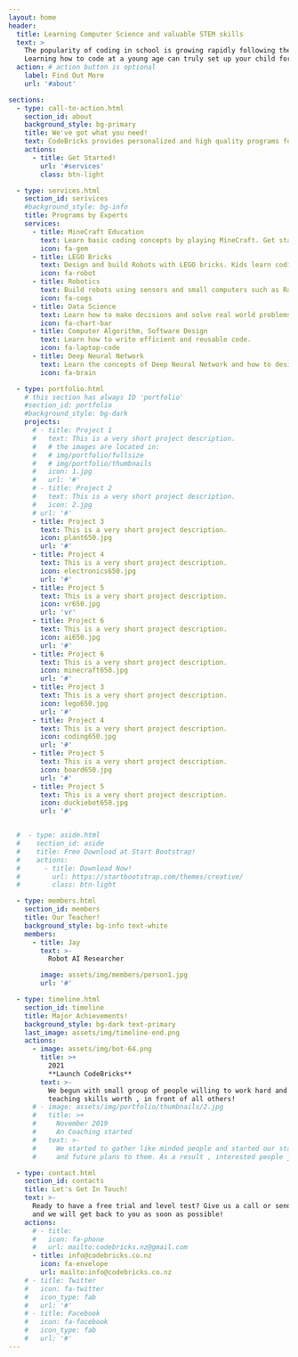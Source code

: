 ```yaml
---
layout: home
header:
  title: Learning Computer Science and valuable STEM skills
  text: >
    The popularity of coding in school is growing rapidly following the jobs trend in industry. 
    Learning how to code at a young age can truly set up your child for a lifetime of success.
  action: # action button is optional
    label: Find Out More
    url: '#about'

sections:
  - type: call-to-action.html
    section_id: about
    background_style: bg-primary
    title: We've got what you need!
    text: CodeBricks provides personalized and high quality programs for teaching problem solving based on Computer Science. Our programs are developed by Robot AI Reseach Team from University of Auckland.
    actions:
      - title: Get Started!
        url: '#services'
        class: btn-light

  - type: services.html
    section_id: serivices
    #background_style: bg-info
    title: Programs by Experts
    services:
      - title: MineCraft Education
        text: Learn basic coding concepts by playing MineCraft. Get started in blocks or text-based coding with Python.
        icon: fa-gem
      - title: LEGO Bricks
        text: Design and build Robots with LEGO bricks. Kids learn coding and robot with a favorite building toy.
        icon: fa-robot
      - title: Robotics
        text: Build robots using sensors and small computers such as Raspberry Pi and Arduino.
        icon: fa-cogs
      - title: Data Science
        text: Learn how to make decisions and solve real world problems using measurable data-driven insights.
        icon: fa-chart-bar
      - title: Computer Algorithm, Software Design
        text: Learn how to write efficient and reusable code.
        icon: fa-laptop-code
      - title: Deep Neural Network
        text: Learn the concepts of Deep Neural Network and how to design and implement your own DNN models.
        icon: fa-brain

  - type: portfolio.html
    # this section has always ID 'portfolio'
    #section_id: portfolio
    #background_style: bg-dark
    projects:
      # - title: Project 1
      #   text: This is a very short project description.
      #   # the images are located in:
      #   # img/portfolio/fullsize
      #   # img/portfolio/thumbnails
      #   icon: 1.jpg
      #   url: '#'
      # - title: Project 2
      #   text: This is a very short project description.
      #   icon: 2.jpg
      # url: '#'
      - title: Project 3
        text: This is a very short project description.
        icon: plant650.jpg
        url: '#'
      - title: Project 4
        text: This is a very short project description.
        icon: electronics650.jpg
        url: '#'
      - title: Project 5
        text: This is a very short project description.
        icon: vr650.jpg
        url: 'vr'
      - title: Project 6
        text: This is a very short project description.
        icon: ai650.jpg
        url: '#'
      - title: Project 6
        text: This is a very short project description.
        icon: minecraft650.jpg
        url: '#'        
      - title: Project 3
        text: This is a very short project description.
        icon: lego650.jpg
        url: '#'
      - title: Project 4
        text: This is a very short project description.
        icon: coding650.jpg
        url: '#'
      - title: Project 5
        text: This is a very short project description.
        icon: board650.jpg
        url: '#'
      - title: Project 5
        text: This is a very short project description.
        icon: duckiebot650.jpg
        url: '#'        


  #  - type: aside.html
  #    section_id: aside
  #    title: Free Download at Start Bootstrap!
  #    actions:
  #      - title: Download Now!
  #        url: https://startbootstrap.com/themes/creative/
  #        class: btn-light

  - type: members.html
    section_id: members
    title: Our Teacher!
    background_style: bg-info text-white
    members:
      - title: Jay
        text: >-
          Robot AI Researcher

        image: assets/img/members/person1.jpg
        url: '#'

  - type: timeline.html
    section_id: timeline
    title: Major Achievements!
    background_style: bg-dark text-primary
    last_image: assets/img/timeline-end.png
    actions:
      - image: assets/img/bot-64.png
        title: >+
          2021
          **Launch CodeBricks**
        text: >-
          We begun with small group of people willing to work hard and make our
          teaching skills worth , in front of all others!
      # - image: assets/img/portfolio/thumbnails/2.jpg
      #   title: >+
      #     November 2019
      #     An Coaching started
      #   text: >-
      #     We started to gather like minded people and started our stategies
      #     and future plans to them. As a result , interested people joined us!

  - type: contact.html
    section_id: contacts
    title: Let's Get In Touch!
    text: >-
      Ready to have a free trial and level test? Give us a call or send us an email
      and we will get back to you as soon as possible!
    actions:
      # - title:
      #   icon: fa-phone
      #   url: mailto:codebricks.nz@gmail.com
      - title: info@codebricks.co.nz
        icon: fa-envelope
        url: mailto:info@codebricks.co.nz
    # - title: Twitter
    #   icon: fa-twitter
    #   icon_type: fab
    #   url: '#'
    # - title: Facebook
    #   icon: fa-facebook
    #   icon_type: fab
    #   url: '#'
---
```

